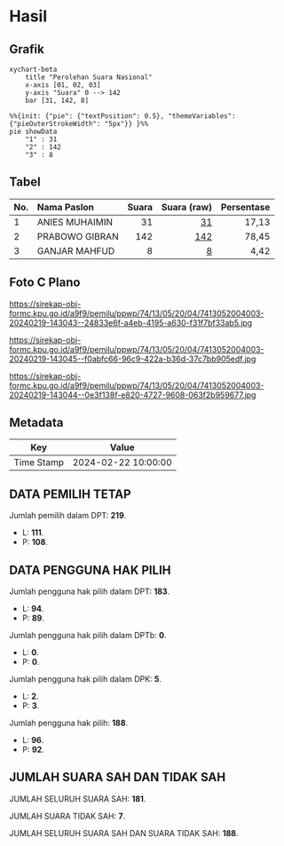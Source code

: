 # Hasil

## Grafik

```mermaid
xychart-beta
    title "Perolehan Suara Nasional"
    x-axis [01, 02, 03]
    y-axis "Suara" 0 --> 142
    bar [31, 142, 8]
```

```mermaid
%%{init: {"pie": {"textPosition": 0.5}, "themeVariables": {"pieOuterStrokeWidth": "5px"}} }%%
pie showData
    "1" : 31
    "2" : 142
    "3" : 8
```

## Tabel

| No. | Nama Paslon    | Suara | Suara (raw) | Persentase |
|:--- |:-------------- | -----:| -----------:| ----------:|
| 1   | ANIES MUHAIMIN | 31    | [31][p-1]   | 17,13      |
| 2   | PRABOWO GIBRAN | 142   | [142][p-2]  | 78,45      |
| 3   | GANJAR MAHFUD  | 8     | [8][p-3]    | 4,42       |


[p-1]: https://github.com/gigit-pemilu/pemilu-2024/blob/main/pilpres/hitung-suara/sub/74-sulawesi-tenggara/sub/13-muna-barat/sub/05-tiworo-selatan/sub/2004-sangia-tiworo/sub/003-tps/sub/paslon-1.txt
[p-2]: https://github.com/gigit-pemilu/pemilu-2024/blob/main/pilpres/hitung-suara/sub/74-sulawesi-tenggara/sub/13-muna-barat/sub/05-tiworo-selatan/sub/2004-sangia-tiworo/sub/003-tps/sub/paslon-2.txt
[p-3]: https://github.com/gigit-pemilu/pemilu-2024/blob/main/pilpres/hitung-suara/sub/74-sulawesi-tenggara/sub/13-muna-barat/sub/05-tiworo-selatan/sub/2004-sangia-tiworo/sub/003-tps/sub/paslon-3.txt

## Foto C Plano

https://sirekap-obj-formc.kpu.go.id/a9f9/pemilu/ppwp/74/13/05/20/04/7413052004003-20240219-143043--24833e6f-a4eb-4195-a630-f31f7bf33ab5.jpg

https://sirekap-obj-formc.kpu.go.id/a9f9/pemilu/ppwp/74/13/05/20/04/7413052004003-20240219-143045--f0abfc66-96c9-422a-b36d-37c7bb905edf.jpg

https://sirekap-obj-formc.kpu.go.id/a9f9/pemilu/ppwp/74/13/05/20/04/7413052004003-20240219-143044--0e3f138f-e820-4727-9608-063f2b959677.jpg


## Metadata

| Key        | Value               |
| ---------- | ------------------- |
| Time Stamp | 2024-02-22 10:00:00 |


## DATA PEMILIH TETAP

Jumlah pemilih dalam DPT: **219**.
 * L: **111**.
 * P: **108**.

## DATA PENGGUNA HAK PILIH

Jumlah pengguna hak pilih dalam DPT: **183**.
 * L: **94**.
 * P: **89**.

Jumlah pengguna hak pilih dalam DPTb: **0**.
 * L: **0**.
 * P: **0**.

Jumlah pengguna hak pilih dalam DPK: **5**.
 * L: **2**.
 * P: **3**.

Jumlah pengguna hak pilih: **188**.
 * L: **96**.
 * P: **92**.

## JUMLAH SUARA SAH DAN TIDAK SAH

JUMLAH SELURUH SUARA SAH: **181**.

JUMLAH SUARA TIDAK SAH: **7**.

JUMLAH SELURUH SUARA SAH DAN SUARA TIDAK SAH: **188**.


